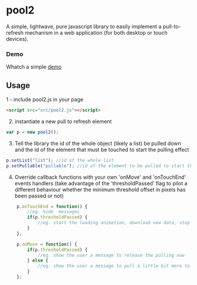 # pool2

A simple, lightwave, pure javascript library to easily implement a pull-to-refresh mechanism in a web application (for both desktop or touch devices). 


### Demo
Whatch a simple <a href='https://github.com/marco-gagliardi/pool2/blob/master/demo.html'>demo</a>

## Usage

1 - include pool2.js in your page

```html
<script src="src/pool2.js"></script>
```

2) instantiate a new pull to refresh element
```javascript
var p = new pool2();
```
3) Tell the library the id of the whole object (likely a list) be pulled down and the id of the element that must be touched to start the pulling effect 
```javascript
p.setList("list"); //id of the whole list
p.setPullable("pullable"); //id of the element to be pulled to start the effect
```
4) Override callback functions with your own 'onMove' and 'onTouchEnd' events handlers (take advantage of the 'thresholdPassed' flag to pilot a different behaviour whether the minimum threshold offset in pixels has been passed or not)
```javascript
    p.onTouchEnd = function() {
        //eg. hide  messages  
        if(p.thresholdPassed) {
            //eg. start the loading animation, download new data, stop the loading animation
        }
    };

    p.onMove = function() {
        if(p.thresholdPassed) {
            //eg. show the user a message to release the pulling now
        } else {
            //eg. show the user a message to pull a little bit more to reach the threshold
        }
    };
```
